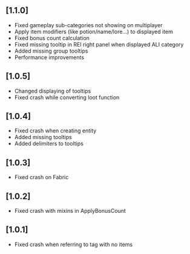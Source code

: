## [1.1.0]

- Fixed gameplay sub-categories not showing on multiplayer
- Apply item modifiers (like potion/name/lore...) to displayed item
- Fixed bonus count calculation
- Fixed missing tooltip in REI right panel when displayed ALI category
- Added missing group tooltips
- Performance improvements

## [1.0.5]

- Changed displaying of tooltips
- Fixed crash while converting loot function

## [1.0.4]

- Fixed crash when creating entity
- Added missing tooltips
- Added delimiters to tooltips

## [1.0.3]

- Fixed crash on Fabric

## [1.0.2]

- Fixed crash with mixins in ApplyBonusCount

## [1.0.1]

- Fixed crash when referring to tag with no items